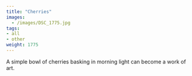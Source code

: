 ```yaml
---
title: "Cherries"
images:
  - /images/DSC_1775.jpg
tags:
- all
- other
weight: 1775
---
```


A simple bowl of cherries basking in morning light can become a work of art.